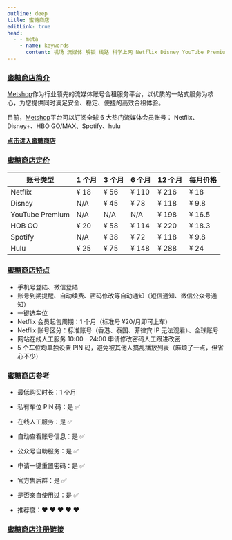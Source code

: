 ```yaml
---
outline: deep
title: 蜜糖商店
editLink: true
head:
  - - meta
    - name: keywords
      content: 机场 流媒体 解锁 线路 科学上网 Netflix Disney YouTube Premium HOB GO Spotify Hulu 奈飞小铺 蜜糖商店
---
```


### [蜜糖商店简介](https://metshop.vip?referrerUserNo=MTU51076)

[Metshop](https://metshop.vip?referrerUserNo=MTU51076)作为行业领先的流媒体账号合租服务平台，以优质的一站式服务为核心，为您提供同时满足安全、稳定、便捷的高效合租体验。

目前，[Metshop](https://metshop.vip?referrerUserNo=MTU51076)平台可以订阅全球 6 大热门流媒体会员账号：
Netflix、Disney+、HBO GO/MAX、Spotify、hulu

[**点击进入蜜糖商店**](https://metshop.vip?referrerUserNo=MTU51076)

### [蜜糖商店定价](https://metshop.vip?referrerUserNo=MTU51076)

| 账号类型        | 1 个月 | 3 个月 | 6 个月 | 12 个月 | 每月价格 |
| --------------- | ------ | ------ | ------ | ------- | -------- |
| Netflix         | ¥ 18   | ¥ 56   | ¥ 110  | ¥ 216   | ¥ 18     |
| Disney          | N/A    | ¥ 45   | ¥ 78   | ¥ 118   | ¥ 9.8    |
| YouTube Premium | N/A    | N/A    | N/A    | ¥ 198   | ¥ 16.5   |
| HOB GO          | ¥ 20   | ¥ 58   | ¥ 114  | ¥ 220   | ¥ 18.3   |
| Spotify         | N/A    | ¥ 38   | ¥ 72   | ¥ 118   | ¥ 9.8    |
| Hulu            | ¥ 25   | ¥ 75   | ¥ 148  | ¥ 288   | ¥ 24     |

### [蜜糖商店特点](https://metshop.vip?referrerUserNo=MTU51076)

- 手机号登陆、微信登陆
- 账号到期提醒、自动续费、密码修改等自动通知（短信通知、微信公众号通知）
- 一键选车位
- Netflix 会员起售周期：1 个月（标准号 ¥20/月即可上车）
- Netflix 账号区分：标准账号（香港、泰国、菲律宾 IP 无法观看）、全球账号
- 网站在线人工服务
  10:00 - 24:00 申请修改密码人工跟进改密
- 5 个车位均单独设置 PIN 码，避免被其他人搞乱播放列表（麻烦了一点，但省心不少）

### [蜜糖商店参考](https://metshop.vip?referrerUserNo=MTU51076)

- 最低购买时长：1 个月

- 私有车位 PIN 码：是 ✅

- 在线人工服务：是 ✅

- 自动查看账号信息：是 ✅

- 公众号自助服务：是 ✅

- 申请一键重置密码：是 ✅

- 官方售后群：是 ✅

- 是否亲自使用过：是 ✅

- 推荐度：❤ ❤ ❤ ❤ ❤

### [蜜糖商店注册链接](https://metshop.vip?referrerUserNo=MTU51076)
